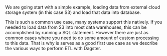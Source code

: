We are going start with a simple example, loading data from external cloud storage system (in this case S3) and load that data into database.

This is such a common use case, many systems support this natively. If you needed to load data from S3 into most data warehouses, this can be accomplished by running a SQL statement. However there are just as common cases where you need to do some amount of custom processing to this data. That is why is serves as a good first use case as we describe the various ways to perform ETL with Dagster.